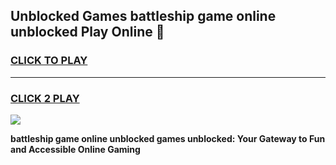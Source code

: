 
## Unblocked Games battleship game online unblocked Play Online 👋
<h3>
<a href="https://news.freeplayer.one?title=battleship_game_online_unblocked&ref=17F">CLICK TO PLAY</a></h3>
<hr>

<h3>
<a href="https://news.freeplayer.one?title=battleship_game_online_unblocked&ref=17F">CLICK 2 PLAY</a>
  
</h3>

<a href="https://news.freeplayer.one?title=battleship_game_online_unblocked&ref=17F/"><img src="https://clearcache.store/games.png"></a>


**battleship game online unblocked games unblocked: Your Gateway to Fun and Accessible Online Gaming**
